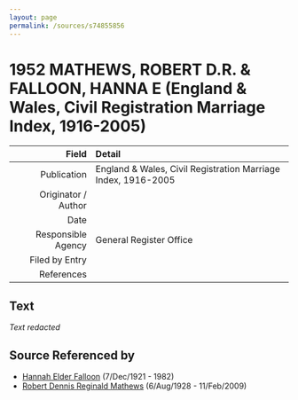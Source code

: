 ```yaml
---
layout: page
permalink: /sources/s74855856
---
```


# 1952 MATHEWS, ROBERT D.R. & FALLOON, HANNA E (England & Wales, Civil Registration Marriage Index, 1916-2005)

Field | Detail
---:|:---
Publication | England & Wales, Civil Registration Marriage Index, 1916-2005
Originator / Author | 
Date | 
Responsible Agency | General Register Office
Filed by Entry | 
References | 

## Text

_Text redacted_
## Source Referenced by

* [Hannah Elder Falloon](../people/@97706646@-hannah-elder-falloon-b1921-12-7-d1982.md) (7/Dec/1921 - 1982)
* [Robert Dennis Reginald Mathews](../people/@58223940@-robert-dennis-reginald-mathews-b1928-8-6-d2009-2-11.md) (6/Aug/1928 - 11/Feb/2009)

